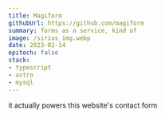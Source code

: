 ```yaml
---
title: Magiform
githubUrl: https://github.com/magiform
summary: forms as a service, kind of
image: /sirius_img.webp
date: 2023-02-14
epitech: false
stack:
- typescript
- astro
- mysql
---
```


it actually powers this website's contact form